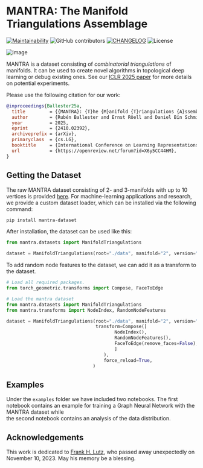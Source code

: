 # MANTRA: The Manifold Triangulations Assemblage

[![Maintainability](https://api.codeclimate.com/v1/badges/82f86d7e2f0aae342055/maintainability)](https://codeclimate.com/github/aidos-lab/MANTRA/maintainability) ![GitHub contributors](https://img.shields.io/github/contributors/aidos-lab/MANTRA) [![CHANGELOG](https://img.shields.io/badge/Changelog--default)](https://github.com/aidos-lab/mantra/blob/main/CHANGELOG.md) ![License](https://img.shields.io/github/license/aidos-lab/MANTRA) 

![image](_static/manifold_triangulation_orbit.gif)

MANTRA is a dataset consisting of *combinatorial triangulations* of
manifolds. It can be used to create novel algorithms in topological
deep learning or debug existing ones. See our [ICLR 2025 paper](https://openreview.net/pdf?id=X6y5CC44HM) for more details on potential experiments.

Please use the following citation for our work:

```bibtex
@inproceedings{Ballester25a,
  title         = {{MANTRA}: {T}he {M}anifold {T}riangulations {A}ssemblage},
  author        = {Rubén Ballester and Ernst Röell and Daniel Bīn Schmid and Mathieu Alain and Sergio Escalera and Carles Casacuberta and Bastian Rieck},
  year          = 2025,
  eprint        = {2410.02392},
  archiveprefix = {arXiv},
  primaryclass  = {cs.LG},
  booktitle     = {International Conference on Learning Representations},
  url           = {https://openreview.net/forum?id=X6y5CC44HM},
}
```

## Getting the Dataset

The raw MANTRA dataset consisting of $2$- and $3$-manifolds with up to $10$ vertices 
is provided [here](https://github.com/aidos-lab/mantra/releases/latest). 
For machine-learning applications and research, we provide a custom
dataset loader, which can be installed via the following command:

```python
pip install mantra-dataset
```

After installation, the dataset can be used like this:

```python
from mantra.datasets import ManifoldTriangulations

dataset = ManifoldTriangulations(root="./data", manifold="2", version="latest")
```

To add random node features to the dataset, we can add it as a transform to the dataset.

```python
# Load all required packages. 
from torch_geometric.transforms import Compose, FaceToEdge

# Load the mantra dataset
from mantra.datasets import ManifoldTriangulations
from mantra.transforms import NodeIndex, RandomNodeFeatures

dataset = ManifoldTriangulations(root="./data", manifold="2", version="latest",
                                 transform=Compose([
                                        NodeIndex(),
                                        RandomNodeFeatures(),
                                        FaceToEdge(remove_faces=False),
                                        ]
                                    ),
                                    force_reload=True,
                                )

```

## Examples 

Under the `examples` folder we have included two notebooks. The first notebook 
contains an example for training a Graph Neural Network with the MANTRA dataset while  
the second notebook contains an analysis of the data distribution.


## Acknowledgements

This work is dedicated to [Frank H. Lutz](https://www3.math.tu-berlin.de/IfM/Nachrufe/Frank_Lutz/stellar/),
who passed away unexpectedly on November 10, 2023. May his memory be
a blessing.
